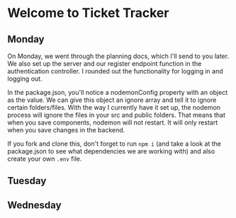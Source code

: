 # Welcome to Ticket Tracker

## Monday 
On Monday, we went through the planning docs, which I'll send to you later. We also set up the server and our register endpoint function in the authentication controller. I rounded out the functionality for logging in and logging out.

In the package.json, you'll notice a nodemonConfig property with an object as the value. We can give this object an ignore array and tell it to ignore certain folders/files. With the way I currently have it set up, the nodemon process will ignore the files in your src and public folders. That means that when you save components, nodemon will not restart. It will only restart when you save changes in the backend. 

If you fork and clone this, don't forget to run ```npm i``` (and take a look at the package.json to see what dependencies we are working with) and also create your own ```.env``` file. 

## Tuesday

## Wednesday